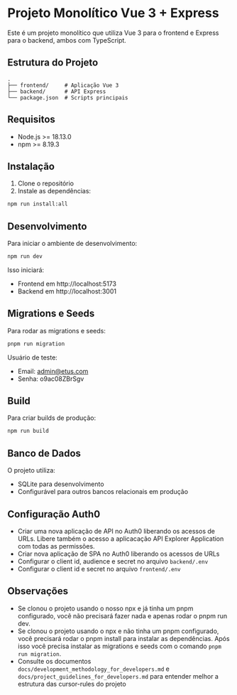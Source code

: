# Projeto Monolítico Vue 3 + Express

Este é um projeto monolítico que utiliza Vue 3 para o frontend e Express para o backend, ambos com TypeScript.

## Estrutura do Projeto

```
.
├── frontend/     # Aplicação Vue 3
├── backend/      # API Express
└── package.json  # Scripts principais
```

## Requisitos

- Node.js >= 18.13.0
- npm >= 8.19.3

## Instalação

1. Clone o repositório
2. Instale as dependências:
```bash
npm run install:all
```

## Desenvolvimento

Para iniciar o ambiente de desenvolvimento:

```bash
npm run dev
```

Isso iniciará:
- Frontend em http://localhost:5173
- Backend em http://localhost:3001


## Migrations e Seeds

Para rodar as migrations e seeds:

```bash
pnpm run migration
```
Usuário de teste:
- Email: admin@etus.com
- Senha: o9ac08ZBrSgv


## Build

Para criar builds de produção:

```bash
npm run build
```

## Banco de Dados

O projeto utiliza:
- SQLite para desenvolvimento
- Configurável para outros bancos relacionais em produção

## Configuração Auth0

- Criar uma nova aplicação de API no Auth0 liberando os acessos de URLs. Libere também o acesso a aplicacação API Explorer Application com todas as permissões.
- Criar nova aplicação de SPA no Auth0 liberando os acessos de URLs
- Configurar o client id, audience e secret no arquivo `backend/.env`
- Configurar o client id e secret no arquivo `frontend/.env`


## Observações

- Se clonou o projeto usando o nosso npx e já tinha um pnpm configurado, você não precisará fazer nada e apenas rodar o pnpm run dev.
- Se clonou o projeto usando o npx e não tinha um pnpm configurado, você precisará rodar o pnpm install para instalar as dependências. Após isso você precisa instalar as migrations e seeds com o comando `pnpm run migration`.
- Consulte os documentos `docs/development_methodology_for_developers.md` e `docs/project_guidelines_for_developers.md` para entender melhor a estrutura das cursor-rules do projeto
